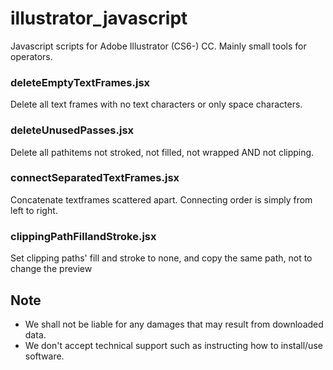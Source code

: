 # illustrator_javascript

Javascript scripts for Adobe Illustrator (CS6-) CC.
Mainly small tools for operators.

### deleteEmptyTextFrames.jsx
Delete all text frames with no text characters or only space characters.

### deleteUnusedPasses.jsx
Delete all pathitems not stroked, not filled, not wrapped AND not clipping.

### connectSeparatedTextFrames.jsx
Concatenate textframes scattered apart. Connecting order is simply from left to right.

### clippingPathFillandStroke.jsx
Set clipping paths' fill and stroke to none, and copy the same path, not to change the preview

## Note
- We shall not be liable for any damages that may result from downloaded data.
- We don't accept technical support such as instructing how to install/use software.
